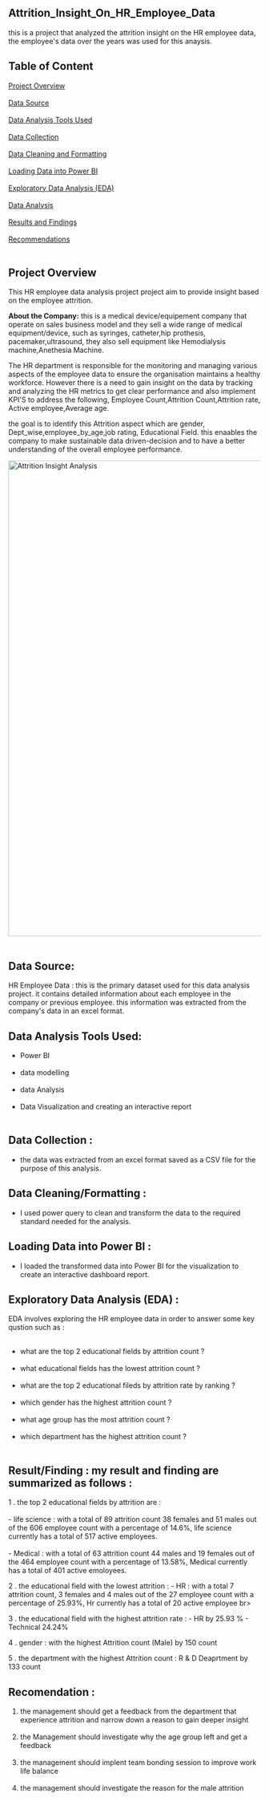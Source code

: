  ## Attrition_Insight_On_HR_Employee_Data
  this is a project that analyzed the attrition insight on the HR employee data, the employee's data over the years was used for this anaysis.
                          
  ## Table of Content
  [Project Overview](project_overview)  <br> <br>
  [Data Source](data-source) <br> <br> 
  [Data Analysis Tools Used](data-analysis-tools-used) <br> <br> 
  [Data Collection](data-collection) <br> <br>
  [Data Cleaning and Formatting](data-cleaning-and-formatting) <br> <br>
  [Loading Data into Power BI](loading-data-into-power-bi) <br> <br>
  [Exploratory Data Analysis (EDA)](exploratory-data-analysis-(eda)) <br> <br>
  [Data Analysis](data-analysis) <br> <br>
  [Results and Findings](results-and-findings) <br> <br>
  [Recommendations](recommendations) <br> <br>


## Project Overview
This HR employee data analysis project project aim to provide insight based on the employee attrition.

__About the Company:__ this is a medical device/equipement company that operate on sales business model and they sell a wide range of medical equipment/device, such as syringes, catheter,hip prothesis, pacemaker,ultrasound, they also sell equipment like Hemodialysis machine,Anethesia Machine.

The HR department is responsible for the monitoring and managing various aspects of the employee data to ensure the organisation maintains a healthy workforce.
However there is a need to gain insight on the data by tracking and analyzing the HR metrics to get clear performance and also implement KPI'S to address the following, Employee Count,Attrition Count,Attrition rate, Active employee,Average age.

the goal is to identify this Attrition aspect which are gender, Dept_wise,employee_by_age,job rating, Educational Field. this enaables the company to make sustainable data driven-decision and to have a better understanding of the overall employee performance. 

<img width="949" alt="Attrition Insight Analysis" src="https://github.com/Munachi96/Attrition_Insight_On_HR_Employee_Data/assets/144247179/1c4c7b7e-b7af-413b-ab59-c8df49048c0e"> <br> <br>

##  Data Source:
HR Employee Data : this is the primary dataset used for this data analysis project. it contains detailed information about each employee in the company or previous employee. this information was extracted from the company's data in an excel format.

##  Data Analysis Tools Used:
   -   Power BI <br> <br>
   -   data modelling <br> <br>
   -   data Analysis <br> <br>
   -   Data Visualization and creating an interactive report <br> <br>

##  Data Collection : 
   -  the data was extracted from an excel format saved as a CSV file for the purpose of this analysis.

##  Data Cleaning/Formatting :
  - I used power query to clean and transform the data to the required standard needed for the analysis.

##  Loading Data into Power BI :
   - I loaded the transformed data into Power BI for the visualization to create an interactive dashboard report.

## Exploratory Data Analysis (EDA) : 
  EDA involves exploring the HR employee data in order to answer some key qustion such as :<br> <br>
  - what are the top 2 educational fields by attrition count ?<br> <br>
  - what educational fields has the lowest attrition count   ? <br> <br>
  - what are the top 2 educational fileds by attrition rate by ranking ? <br> <br>
  - which gender has the highest attrition count ? <br> <br>
  - what age group has the most attrition count ? <br> <br>
  - which department has the highest attrition count ? <br> <br>

## Result/Finding : my result and finding are summarized as follows :
 1 .    the top 2 educational fields by attrition are :  <br> <br>
      - life science : with a total of 89 attrition count 38 females and 51 males out of the 606 employee count with a percentage of 14.6%,
        life science currently has a total of 517 active employees.  <br> <br>
      - Medical : with a total of 63 attrition count 44 males and 19 females out of the 464 employee count with a percentage of 13.58%,
        Medical currently has a total of 401 active emoloyees.

 2 .   the educational field with the lowest attrition :
       - HR : with a total 7 attrition count, 3 females and 4 males out of the 27 employee count with a percentage of 25.93%, Hr currently has a total of 20 active employee  br> <br>

 3 .  the educational field with the highest attrition rate :
       - HR by 25.93 %
       - Technical 24.24%

  4 . gender : with the highest Attrition count (Male) by 150 count

  5 . the department with the highest Attrition count : R & D Deaprtment by 133 count

## Recomendation : 
  1. the management should get a feedback from the department that experience attrition and narrow down a reason to gain deeper insight  <br> <br>
  2. the Management should investigate why the age group left and get a feedback   <br> <br>
  3. the management should implent team bonding session to improve work life balance   <br> <br>
  4. the management should investigate the reason for the male attrition  
          <br> <br>
